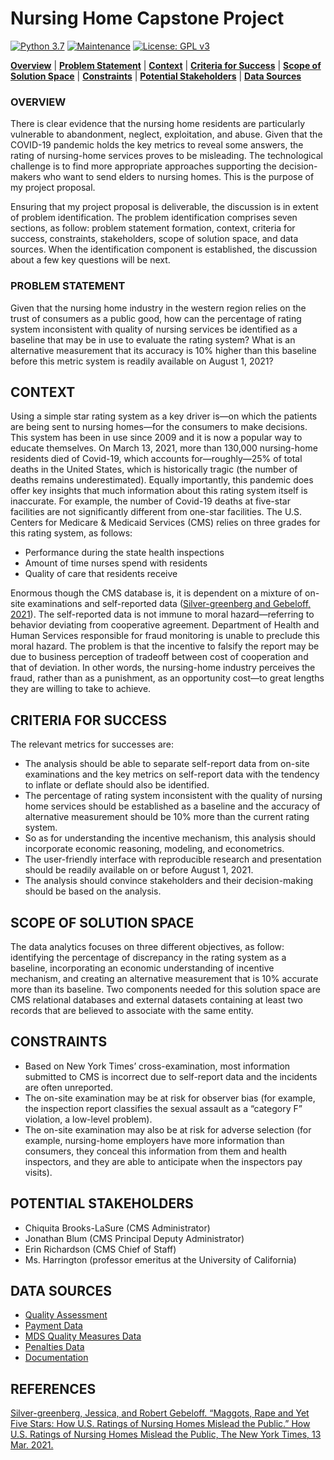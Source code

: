 # Nursing Home Capstone Project

[![Python 3.7](https://img.shields.io/badge/python-3.7-blue.svg)](https://www.python.org/downloads/release/python-380/)
[![Maintenance](https://img.shields.io/badge/Maintained%3F-yes-green.svg)](https://github.com/jonahwinninghoff/Springboard/graphs/commit-activity)
[![License: GPL v3](https://img.shields.io/badge/License-GPLv3-blue.svg)](https://www.gnu.org/licenses/gpl-3.0)

**[Overview](#overview)** | **[Problem Statement](#problem)** | **[Context](#context)** | **[Criteria for Success](#criteria)** | **[Scope of Solution Space](#scope)** | **[Constraints](#constraints)** | **[Potential Stakeholders](#stakeholders)** | **[Data Sources](#sources)**


### OVERVIEW <a id='overview'></a>

There is clear evidence that the nursing home residents are particularly vulnerable to abandonment, neglect, exploitation, and abuse. Given that the COVID-19 pandemic holds the key metrics to reveal some answers, the rating of nursing-home services proves to be misleading. The technological challenge is to find more appropriate approaches supporting the decision-makers who want to send elders to nursing homes. This is the purpose of my project proposal.

Ensuring that my project proposal is deliverable, the discussion is in extent of  problem identification. The problem identification comprises seven sections, as follow: problem statement formation, context, criteria for success, constraints, stakeholders, scope of solution space, and data sources. When the identification component is established, the discussion about a few key questions will be next.

### PROBLEM STATEMENT <a id='problem'></a>

Given that the nursing home industry in the western region relies on the trust of consumers as a public good, how can the percentage of rating system inconsistent with quality of nursing services be identified as a baseline that may be in use to evaluate the rating system? What is an alternative measurement that its accuracy is 10% higher than this baseline before this metric system is readily available on August 1, 2021?

## CONTEXT <a id='context'></a>

Using a simple star rating system as a key driver is—on which the patients are being sent to nursing homes—for the consumers to make decisions. This system has been in use since 2009 and it is now a popular way to educate themselves. On March 13, 2021, more than 130,000 nursing-home residents died of Covid-19, which accounts for—roughly—25% of total deaths in the United States, which is historically tragic (the number of deaths remains underestimated). Equally importantly, this pandemic does offer key insights that much information about this rating system itself is inaccurate. For example, the number of Covid-19 deaths at five-star facilities are not significantly different from one-star facilities. The U.S. Centers for Medicare & Medicaid Services (CMS) relies on three grades for this rating system, as follows: 

- Performance during the state health inspections
- Amount of time nurses spend with residents
- Quality of care that residents receive

Enormous though the CMS database is, it is dependent on a mixture of on-site examinations and self-reported data ([Silver-greenberg and Gebeloff, 2021](#reference)). The self-reported data is not immune to moral hazard—referring to behavior deviating from cooperative agreement. Department of Health and Human Services responsible for fraud monitoring is unable to preclude this moral hazard. The problem is that the incentive to falsify the report may be due to business perception of tradeoff between cost of cooperation and that of deviation. In other words, the nursing-home industry perceives the fraud, rather than as a punishment, as an opportunity cost—to great lengths they are willing to take to achieve.


## CRITERIA FOR SUCCESS <a id='criteria'></a>

The relevant metrics for successes are:

- The analysis should be able to separate self-report data from on-site examinations and the key metrics on self-report data with the tendency to inflate or deflate should also be identified.
-	The percentage of rating system inconsistent with the quality of nursing home services should be established as a baseline and the accuracy of alternative measurement should be 10% more than the current rating system.
-	So as for understanding the incentive mechanism, this analysis should incorporate economic reasoning, modeling, and econometrics.
-	The user-friendly interface with reproducible research and presentation should be readily available on or before August 1, 2021.
-	The analysis should convince stakeholders and their decision-making should be based on the analysis. 

## SCOPE OF SOLUTION SPACE <a id = 'scope'></a>

The data analytics focuses on three different objectives, as follow: identifying the percentage of discrepancy in the rating system as a baseline, incorporating an economic understanding of incentive mechanism, and creating an alternative measurement that is 10% accurate more than its baseline. Two components needed for this solution space are CMS relational databases and external datasets containing at least two records that are believed to associate with the same entity.

## CONSTRAINTS <a id = 'constraints'></a>

-	Based on New York Times’ cross-examination, most information submitted to CMS is incorrect due to self-report data and the incidents are often unreported.
-	The on-site examination may be at risk for observer bias (for example, the inspection report classifies the sexual assault as a “category F” violation, a low-level problem).
-	The on-site examination may also be at risk for adverse selection (for example, nursing-home employers have more information than consumers, they conceal this information from them and health inspectors, and they are able to anticipate when the inspectors pay visits).

## POTENTIAL STAKEHOLDERS <a id = 'stakeholders'></a>

-	Chiquita Brooks-LaSure (CMS Administrator)
- Jonathan Blum (CMS Principal Deputy Administrator)
-	Erin Richardson (CMS Chief of Staff)
-	Ms. Harrington (professor emeritus at the University of California)

## DATA SOURCES <a id = 'sources'></a>

- [Quality Assessment](https://www.cms.gov/Medicare/Quality-Initiatives-Patient-Assessment-Instruments/NursingHomeQualityInits/Staffing-Data-Submission-PBJ)
- [Payment Data](https://data.cms.gov/browse?q=daily+nurse+staffing)
- [MDS Quality Measures Data](https://data.cms.gov/provider-data/dataset/djen-97ju)
- [Penalties Data](https://data.cms.gov/provider-data/dataset/g6vv-u9sr)
- [Documentation](https://data.cms.gov/Special-Programs-Initiatives-Long-Term-Care-Facili/PBJ-Public-Use-Files-Data-Documentation/ygny-gzks)

## REFERENCES <a id = "reference"></a>

[Silver-greenberg, Jessica, and Robert Gebeloff. “Maggots, Rape and Yet Five Stars: How U.S. Ratings of Nursing Homes Mislead the Public.” How U.S. Ratings of Nursing Homes Mislead the Public, The New York Times, 13 Mar. 2021.](https://www.nytimes.com/2021/03/13/business/nursing-homes-ratings-medicare-covid.html) <a id = 'silver-greenberg'></a>
